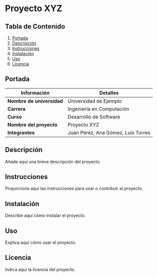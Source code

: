 # Proyecto XYZ

## Tabla de Contenido
1. [Portada](#portada)
2. [Descripción](#descripción)
3. [Instrucciones](#instrucciones)
4. [Instalación](#instalación)
5. [Uso](#uso)
6. [Licencia](#licencia)

## Portada

| Información            | Detalles                   |
|------------------------|----------------------------|
| **Nombre de universidad** | Universidad de Ejemplo      |
| **Carrera**             | Ingeniería en Computación  |
| **Curso**               | Desarrollo de Software     |
| **Nombre del proyecto** | Proyecto XYZ               |
| **Integrantes**         | Juan Pérez, Ana Gómez, Luis Torres |

## Descripción
Añade aquí una breve descripción del proyecto.

## Instrucciones
Proporciona aquí las instrucciones para usar o contribuir al proyecto.

## Instalación
Describe aquí cómo instalar el proyecto.

## Uso
Explica aquí cómo usar el proyecto.

## Licencia
Indica aquí la licencia del proyecto.
